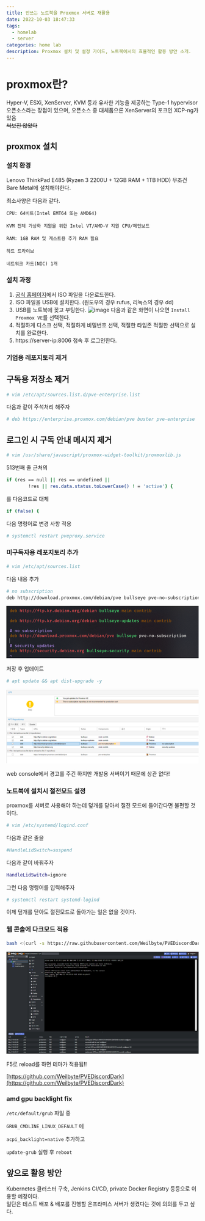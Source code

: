 ```yaml
---
title: 안쓰는 노트북을 Proxmox 서버로 재활용
date: 2022-10-03 18:47:33
tags:
  - homelab
  - server
categories: home lab
description: Proxmox 설치 및 설정 가이드, 노트북에서의 효율적인 활용 방안 소개.
---
```


# proxmox란?

Hyper-V, ESXi, XenServer, KVM 등과 유사한 기능을 제공하는 Type-1 hypervisor  
오픈소스라는 장점이 있으며, 오픈소스 중 대체품으론 XenServer의 포크인 XCP-ng가 있음  
~~써보진 않았다~~

## proxmox 설치

### 설치 환경

Lenovo ThinkPad E485 (Ryzen 3 2200U + 12GB RAM + 1TB HDD)
무조건 Bare Metal에 설치해야한다.

최소사양은 다음과 같다.

```
CPU: 64비트(Intel EMT64 또는 AMD64)

KVM 전체 가상화 지원을 위한 Intel VT/AMD-V 지원 CPU/메인보드

RAM: 1GB RAM 및 게스트용 추가 RAM 필요

하드 드라이브

네트워크 카드(NIC) 1개
```

### 설치 과정

1. [공식 홈페이지](https://www.proxmox.com/en/downloads/category/iso-images-pve)에서 ISO 파일을 다운로드한다.
2. ISO 파일을 USB에 설치한다. (원도우의 경우 rufus, 리눅스의 경우 dd)
3. USB를 노트북에 꽂고 부팅한다.
   ![image](/images/pve-grub-menu.png)
   다음과 같은 화면이 나오면 `Install Proxmox VE`를 선택한다.
4. 적절하게 디스크 선택, 적절하게 비밀번호 선택, 적절한 타임존 적절한 선택으로 설치를 완료한다.
5. https://server-ip:8006 접속 후 로그인한다.

### 기업용 레포지토리 제거

## 구독용 저장소 제거

```bash
# vim /etc/apt/sources.list.d/pve-enterprise.list
```

다음과 같이 주석처리 해주자

```bash
# deb https://enterprise.proxmox.com/debian/pve buster pve-enterprise
```

## 로그인 시 구독 안내 메시지 제거

```bash
# vim /usr/share/javascript/proxmox-widget-toolkit/proxmoxlib.js
```

513번째 줄 근처의

```bash
if (res == null || res == undefined ||
		!res || res.data.status.toLowerCase() ! = 'active') {
```

를 다음코드로 대체

```bash
if (false) {
```

다음 명령어로 변경 사항 적용

```bash
# systemctl restart pveproxy.service
```

### 미구독자용 레포지토리 추가

```bash
# vim /etc/apt/sources.list
```

다음 내용 추가

```bash
# no subscription
deb http://download.proxmox.com/debian/pve bullseye pve-no-subscription
```

![Untitled](images/pve-no-subscription.png)

저장 후 업데이트

```bash
# apt update && apt dist-upgrade -y
```

![web console에서 경고를 주긴 하지만 개발용 서버이기 때문에 상관 없다!](images/web-console-warning.png)

web console에서 경고를 주긴 하지만 개발용 서버이기 때문에 상관 없다!

### 노트북에 설치시 절전모드 설정

proxmox를 서버로 사용해야 하는데 덮개를 닫아서 절전 모드에 들어간다면 불편할 것이다.

```bash
# vim /etc/systemd/logind.conf
```

다음과 같은 줄을

```bash
#HandleLidSwitch=suspend
```

다음과 같이 바꿔주자

```bash
HandleLidSwitch=ignore
```

그런 다음 명령어를 입력해주자

```bash
# systemctl restart systemd-logind
```

이제 덮개를 닫아도 절전모드로 돌아가는 일은 없을 것이다.

### 웹 콘솔에 다크모드 적용

```bash
bash <(curl -s https://raw.githubusercontent.com/Weilbyte/PVEDiscordDark/master/PVEDiscordDark.sh ) install
```

![F5로 reload를 하면 테마가 적용됨!!](images/proxmox-dark-theme.png)

F5로 reload를 하면 테마가 적용됨!!

[https://github.com/Weilbyte/PVEDiscordDark](https://github.com/Weilbyte/PVEDiscordDark)

### amd gpu backlight fix

`/etc/default/grub` 파일 중

`GRUB_CMDLINE_LINUX_DEFAULT` 에

`acpi_backlight=native` 추가하고

`update-grub` 실행 후 `reboot`

## 앞으로 활용 방안

Kubernetes 클러스터 구축, Jenkins CI/CD, private Docker Registry 등등으로 이용할 예정이다.  
일단은 테스트 배포 & 배포를 진행할 온프라미스 서버가 생겼다는 것에 의의를 두고 싶다.

